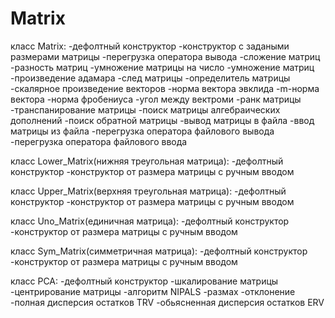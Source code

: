 # Matrix
класс Matrix:
-дефолтный конструктор
-конструктор с задаными размерами матрицы
-перегрузка оператора вывода
-сложение матриц
-разность матриц
-умножение матрицы на число
-умножение матриц
-произведение адамара
-след матрицы
-определитель матрицы
-скалярное произведение векторов
-норма вектора эвклида
-m-норма вектора
-норма фробениуса
-угол между вектроми
-ранк матрицы
-транспанирование матрицы
-поиск матрицы алгебраических дополнений
-поиск обратной матрицы
-вывод матрицы в файла
-ввод матрицы из файла
-перегрузка оператора файлового вывода
-перегрузка оператора файлового ввода

класс Lower_Matrix(нижняя треугольная матрица):
-дефолтный конструктор
-конструктор от размера матрицы с ручным вводом

класс Upper_Matrix(верхняя треугольная матрица):
-дефолтный конструктор
-конструктор от размера матрицы с ручным вводом

класс Uno_Matrix(единичная матрица):
-дефолтный конструктор
-конструктор от размера матрицы с ручным вводом

класс Sym_Matrix(симметричная матрица):
-дефолтный конструктор
-конструктор от размера матрицы с ручным вводом

класс PCA:
-дефолтный конструктор
-шкалирование матрицы
-центрирование матрицы
-алгоритм NIPALS
-размах
-отклонение
-полная дисперсия остатков TRV
-обьясненная дисперсия остатков ERV
